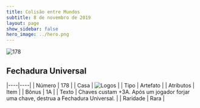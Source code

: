 ```yaml
---
title: Colisão entre Mundos
subtitle: 8 de novembro de 2019
layout: page
show_sidebar: false
hero_image: ../hero.png
---
```


![178](https://cdn.keyforgegame.com/media/card_front/pt/452_178_3M3F33339XV4_pt.png)

## Fechadura Universal

|----|----|
| Número | 178 |
| Casa | ![Logos](https://archonarcana.com/images/thumb/c/ce/Logos.png/22px-Logos.png "Logos") |
| Tipo | Artefato |
| Atributos | Item |
| Bônus | 1A |
| Texto | Chaves custam +3A. Após um jogador forjar uma chave, destrua a Fechadura Universal. |
| Raridade | Rara |
